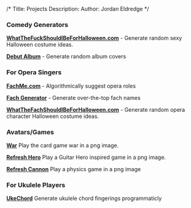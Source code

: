 /*
Title: Projects
Description: 
Author: Jordan Eldredge
*/

### Comedy Generators

**[WhatTheFuckShouldIBeForHalloween.com](http://WhatTheFuckShouldIBeForHalloween.com)** - Generate random sexy Halloween costume ideas.

**[Debut Album](http://classicalcode.com/album_cover)** - Generate random album
covers

### For Opera Singers

**[FachMe.com](http://fachme.com)** - Algorithmically suggest opera roles

**[Fach Generator](http://jordaneldredge.com/projects/fach-generator)** - Generate over-the-top fach names

**[WhatTheFachShouldIBeForHalloween.com](http://WhatTheFachShouldIBeForHalloween.com)** - Generate random opera character Halloween costume ideas.

### Avatars/Games

**[War](http://jordaneldredge.com/projects/war)** Play the card game war in a png image.

**[Refresh Hero](http://jordaneldredge.com/projects/refresh-hero)** Play
a Guitar Hero inspired game in a png image.

**[Refresh Cannon](http://classicalcode.com/projects/shoot.png)** Play a physics
game in a png image

### For Ukulele Players

**[UkeChord](http://jordaneldredge.com/projects/ukulele-chords)** Generate ukulele
chord fingerings programmaticly

